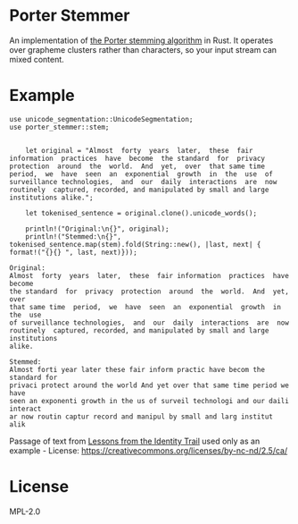 # Porter Stemmer

An implementation of [the Porter stemming algorithm](http://snowball.tartarus.org/algorithms/porter/stemmer.html) in Rust. It operates over
grapheme clusters rather than characters, so your input stream can mixed
content.

# Example

```
use unicode_segmentation::UnicodeSegmentation;
use porter_stemmer::stem;


    let original = "Almost  forty  years  later,  these  fair information  practices  have  become  the standard  for  privacy  protection  around  the  world.  And  yet,  over  that same time  period,  we  have  seen  an  exponential  growth  in  the  use  of surveillance technologies,  and  our  daily  interactions  are  now  routinely  captured, recorded, and manipulated by small and large institutions alike.";

    let tokenised_sentence = original.clone().unicode_words();

    println!("Original:\n{}", original);
    println!("Stemmed:\n{}", tokenised_sentence.map(stem).fold(String::new(), |last, next| { format!("{}{} ", last, next)}));

```
```
Original:
Almost  forty  years  later,  these  fair information  practices  have  become
the standard  for  privacy  protection  around  the  world.  And  yet,  over
that same time  period,  we  have  seen  an  exponential  growth  in  the  use
of surveillance technologies,  and  our  daily  interactions  are  now
routinely  captured, recorded, and manipulated by small and large institutions
alike.

Stemmed:
Almost forti year later these fair inform practic have becom the standard for
privaci protect around the world And yet over that same time period we have
seen an exponenti growth in the us of surveil technologi and our daili interact
ar now routin captur record and manipul by small and larg institut alik
```

Passage of text from [Lessons from the Identity Trail](http://idtrail.org/content/view/799) used only as an example - License: https://creativecommons.org/licenses/by-nc-nd/2.5/ca/

# License

MPL-2.0
